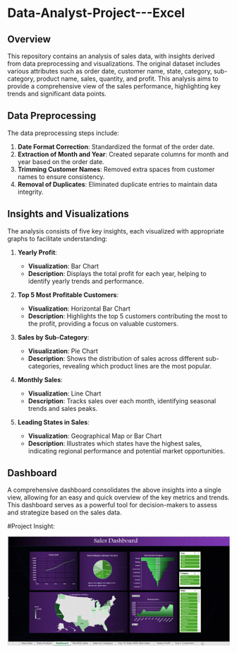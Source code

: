 # Data-Analyst-Project---Excel

## Overview

This repository contains an analysis of sales data, with insights derived from data preprocessing and visualizations. The original dataset includes various attributes such as order date, customer name, state, category, sub-category, product name, sales, quantity, and profit. This analysis aims to provide a comprehensive view of the sales performance, highlighting key trends and significant data points.

## Data Preprocessing

The data preprocessing steps include:

1. **Date Format Correction**: Standardized the format of the order date.
2. **Extraction of Month and Year**: Created separate columns for month and year based on the order date.
3. **Trimming Customer Names**: Removed extra spaces from customer names to ensure consistency.
4. **Removal of Duplicates**: Eliminated duplicate entries to maintain data integrity.

## Insights and Visualizations

The analysis consists of five key insights, each visualized with appropriate graphs to facilitate understanding:

1. **Yearly Profit**:
    - **Visualization**: Bar Chart
    - **Description**: Displays the total profit for each year, helping to identify yearly trends and performance.

2. **Top 5 Most Profitable Customers**:
    - **Visualization**: Horizontal Bar Chart
    - **Description**: Highlights the top 5 customers contributing the most to the profit, providing a focus on valuable customers.

3. **Sales by Sub-Category**:
    - **Visualization**: Pie Chart
    - **Description**: Shows the distribution of sales across different sub-categories, revealing which product lines are the most popular.

4. **Monthly Sales**:
    - **Visualization**: Line Chart
    - **Description**: Tracks sales over each month, identifying seasonal trends and sales peaks.

5. **Leading States in Sales**:
    - **Visualization**: Geographical Map or Bar Chart
    - **Description**: Illustrates which states have the highest sales, indicating regional performance and potential market opportunities.

## Dashboard

A comprehensive dashboard consolidates the above insights into a single view, allowing for an easy and quick overview of the key metrics and trends. This dashboard serves as a powerful tool for decision-makers to assess and strategize based on the sales data.

#Project Insight:

![Project](https://github.com/Tanvir4247/Data-Analyst-Project---Excel/blob/main/Dashboard%20Snap.png)
